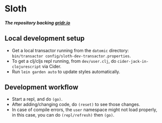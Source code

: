 # Sloth

##### The repository backing [gridr.io](https://gridr.io)

## Local development setup
- Get a local transactor running from the `datomic` directory: `bin/transactor config/sloth-dev-transactor.properties`.
- To get a clj/cljs repl running, from `dev/user.clj`, do `cider-jack-in-clojurescript` via Cider.
- Run `lein garden auto` to update styles automatically.

## Development workflow
- Start a repl, and do `(go)`.
- After adding/changing code, do `(reset)` to see those changes.
- In case of compile errors, the `user` namespace might not load properly, in this case, you can do `(repl/refresh)` then `(go)`.

